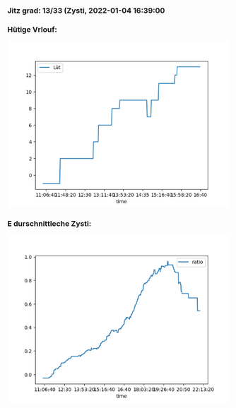 ### Jitz grad: 13/33 (Zysti, 2022-01-04 16:39:00

### Hütige Vrlouf:
![Graph](Today.png)

### E durschnittleche Zysti:
![Graph](Zysti.png)